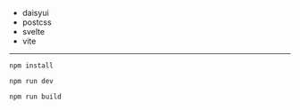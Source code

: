 - daisyui
- postcss
- svelte
- vite

---

```
npm install
```
```
npm run dev
```
```
npm run build
```